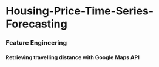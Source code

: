 # Housing-Price-Time-Series-Forecasting


### Feature Engineering


#### Retrieving travelling distance with Google Maps API